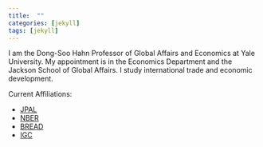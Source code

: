 ```yaml
---
title:  ""
categories: [jekyll]
tags: [jekyll]
---
```

I am the Dong-Soo Hahn Professor of Global Affairs and Economics at Yale University. My appointment is in the Economics Department and the Jackson School of Global Affairs. I study international trade and economic development. 

Current Affiliations:
- [JPAL](https://www.povertyactionlab.org/)
- [NBER](https://nber.org/)
- [BREAD](http://ibread.org/bread/)
- [IGC](https://www.theigc.org/)
